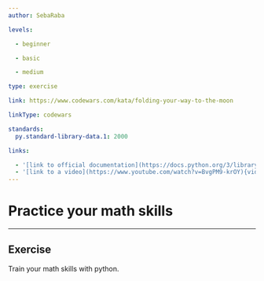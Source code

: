 ```yaml
---
author: SebaRaba

levels:

  - beginner

  - basic

  - medium

type: exercise

link: https://www.codewars.com/kata/folding-your-way-to-the-moon

linkType: codewars

standards:
  py.standard-library-data.1: 2000

links:

  - '[link to official documentation](https://docs.python.org/3/library/math.html){website}'
  - '[link to a video](https://www.youtube.com/watch?v=BvgPM9-krOY){video}'
---
```


# Practice your math skills

---
## Exercise

Train your math skills with python.
